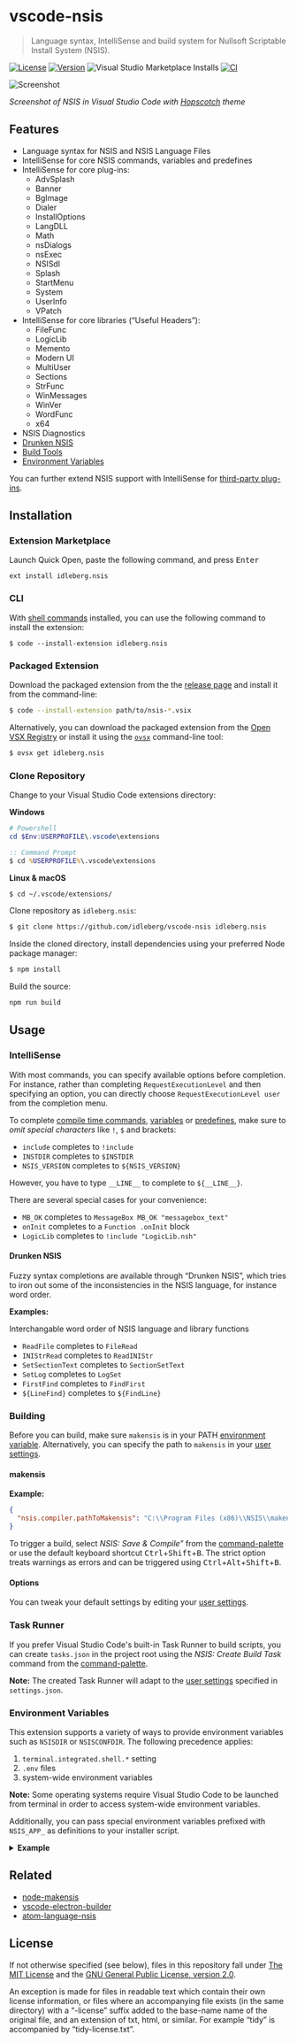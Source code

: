# vscode-nsis

> Language syntax, IntelliSense and build system for Nullsoft Scriptable Install System (NSIS).

[![License](https://img.shields.io/github/license/idleberg/create-playdate-release?style=for-the-badge)](LICENSE)
[![Version](https://img.shields.io/github/v/release/idleberg/create-playdate-release?style=for-the-badge)]([https://github.com/idleberg/create-playdate-release/releases](https://github.com/idleberg/create-playdate-release/releases))
![Visual Studio Marketplace Installs](https://img.shields.io/visual-studio-marketplace/i/idleberg.nsis?style=for-the-badge)
[![CI](https://img.shields.io/github/actions/workflow/status/idleberg/create-playdate-release/default.yml?style=for-the-badge)]([https://github.com/idleberg/create-playdate-release/releases](https://github.com/idleberg/create-playdate-release/actions))

![Screenshot](https://raw.githubusercontent.com/idleberg/vscode-nsis/main/images/screenshot.png)

*Screenshot of NSIS in Visual Studio Code with [Hopscotch](https://marketplace.visualstudio.com/items?itemName=idleberg.hopscotch) theme*

## Features

* Language syntax for NSIS and NSIS Language Files
* IntelliSense for core NSIS commands, variables and predefines
* IntelliSense for core plug-ins:
    * AdvSplash
    * Banner
    * BgImage
    * Dialer
    * InstallOptions
    * LangDLL
    * Math
    * nsDialogs
    * nsExec
    * NSISdl
    * Splash
    * StartMenu
    * System
    * UserInfo
    * VPatch
* IntelliSense for core libraries (“Useful Headers”):
    * FileFunc
    * LogicLib
    * Memento
    * Modern UI
    * MultiUser
    * Sections
    * StrFunc
    * WinMessages
    * WinVer
    * WordFunc
    * x64
* NSIS Diagnostics
* [Drunken NSIS](https://github.com/idleberg/vscode-nsis#drunken-nsis)
* [Build Tools](https://github.com/idleberg/vscode-nsis#building)
* [Environment Variables](https://github.com/idleberg/vscode-nsis#environment-variables)

You can further extend NSIS support with IntelliSense for [third-party plug-ins](https://github.com/idleberg/vscode-nsis-plugins).

## Installation

### Extension Marketplace

Launch Quick Open, paste the following command, and press <kbd>Enter</kbd>

`ext install idleberg.nsis`

### CLI

With [shell commands](https://code.visualstudio.com/docs/editor/command-line) installed, you can use the following command to install the extension:

`$ code --install-extension idleberg.nsis`

### Packaged Extension

Download the packaged extension from the the [release page](https://github.com/idleberg/vscode-nsis/releases) and install it from the command-line:

```bash
$ code --install-extension path/to/nsis-*.vsix
```

Alternatively, you can download the packaged extension from the [Open VSX Registry](https://open-vsx.org/) or install it using the [`ovsx`](https://www.npmjs.com/package/ovsx) command-line tool:

```bash
$ ovsx get idleberg.nsis
```

### Clone Repository

Change to your Visual Studio Code extensions directory:

**Windows**

```powershell
# Powershell
cd $Env:USERPROFILE\.vscode\extensions
```

```cmd
:: Command Prompt
$ cd %USERPROFILE%\.vscode\extensions
```

**Linux & macOS**

```bash
$ cd ~/.vscode/extensions/
```

Clone repository as `idleberg.nsis`:

```bash
$ git clone https://github.com/idleberg/vscode-nsis idleberg.nsis
```

Inside the cloned directory, install dependencies using your preferred Node package manager:

```bash
$ npm install
```

Build the source:

```bash
npm run build
```

## Usage

### IntelliSense

With most commands, you can specify available options before completion. For instance, rather than completing `RequestExecutionLevel` and then specifying an option, you can directly choose `RequestExecutionLevel user` from the completion menu.

To complete [compile time commands](http://nsis.sourceforge.net/Docs/Chapter5.html#), [variables](http://nsis.sourceforge.net/Docs/Chapter4.html#varother) or [predefines](http://nsis.sourceforge.net/Docs/Chapter5.html#comppredefines), make sure to *omit special characters* like `!`, `$` and brackets:

* `include` completes to `!include`
* `INSTDIR` completes to `$INSTDIR`
* `NSIS_VERSION` completes to `${NSIS_VERSION}`

However, you have to type `__LINE__` to complete to `${__LINE__}`.

There are several special cases for your convenience:

* `MB_OK` completes to `MessageBox MB_OK "messagebox_text"`
* `onInit` completes to a `Function .onInit` block
* `LogicLib` completes to `!include "LogicLib.nsh"`

#### Drunken NSIS

Fuzzy syntax completions are available through “Drunken NSIS”, which tries to iron out some of the inconsistencies in the NSIS language, for instance word order.

**Examples:**

Interchangable word order of NSIS language and library functions

* `ReadFile` completes to `FileRead`
* `INIStrRead` completes to `ReadINIStr`
* `SetSectionText` completes to `SectionSetText`
* `SetLog` completes to `LogSet`
* `FirstFind` completes to `FindFirst`
* `${LineFind}` completes to `${FindLine}`

### Building

Before you can build, make sure `makensis` is in your PATH [environment variable](http://superuser.com/a/284351/195953). Alternatively, you can specify the path to `makensis` in your [user settings](https://code.visualstudio.com/docs/customization/userandworkspace).

#### makensis

**Example:**

```json
{
  "nsis.compiler.pathToMakensis": "C:\\Program Files (x86)\\NSIS\\makensis.exe"
}
```

To trigger a build, select *NSIS: Save & Compile”* from the [command-palette](https://code.visualstudio.com/docs/editor/codebasics#_command-palette) or use the default keyboard shortcut <kbd>Ctrl</kbd>+<kbd>Shift</kbd>+<kbd>B</kbd>. The strict option treats warnings as errors and can be triggered using <kbd>Ctrl</kbd>+<kbd>Alt</kbd>+<kbd>Shift</kbd>+<kbd>B</kbd>.

#### Options

You can tweak your default settings by editing your [user settings](https://code.visualstudio.com/Docs/customization/userandworkspace).

### Task Runner

If you prefer Visual Studio Code's built-in Task Runner to build scripts, you can create `tasks.json` in the project root using the *NSIS: Create Build Task* command from the [command-palette](https://code.visualstudio.com/docs/editor/codebasics#_command-palette).

**Note:** The created Task Runner will adapt to the [user settings](https://code.visualstudio.com/Docs/customization/userandworkspace) specified in `settings.json`.

### Environment Variables

This extension supports a variety of ways to provide environment variables such as `NSISDIR` or `NSISCONFDIR`. The following precedence applies:

1. `terminal.integrated.shell.*` setting
2. `.env` files
3. system-wide environment variables

**Note:** Some operating systems require Visual Studio Code to be launched from terminal in order to access system-wide environment variables.

Additionally, you can pass special environment variables prefixed with `NSIS_APP_` as definitions to your installer script.

<details>
<summary><strong>Example</strong></summary>

```env
# .env
NSIS_APP_ENVIRONMENT=development
```

```nsis
# installer.nsi
!if ${NSIS_APP_ENVIRONMENT} == "development"
  DetailPrint "Valuable Debug Information"
!endif
```
</details>

## Related

- [node-makensis](https://www.npmjs.com/package/makensis)
- [vscode-electron-builder](https://marketplace.visualstudio.com/items?itemName=idleberg.electron-builder)
- [atom-language-nsis](https://atom.io/packages/language-nsis)

## License

If not otherwise specified (see below), files in this repository fall under [The MIT License](https://opensource.org/licenses/MIT) and the [GNU General Public License, version 2.0](https://opensource.org/licenses/GPL-2.0).

An exception is made for files in readable text which contain their own license information, or files where an accompanying file exists (in the same directory) with a “-license” suffix added to the base-name name of the original file, and an extension of txt, html, or similar. For example “tidy” is accompanied by “tidy-license.txt”.

[wine]: https://winehq.org
[makensis]: http://nsis.sourceforge.net/Docs/Chapter3.html#usage
[ppo]: https://nsis.sourceforge.io/Docs/Chapter3.html#usagereference
